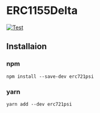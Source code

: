 # ERC1155Delta
[![Test](https://github.com/estarriolvetch/ERC1155Delta/actions/workflows/test.yml/badge.svg)](https://github.com/estarriolvetch/ERC1155Delta/actions/workflows/test.yml)


## Installaion
### npm
```
npm install --save-dev erc721psi
```
### yarn
```
yarn add --dev erc721psi
```
